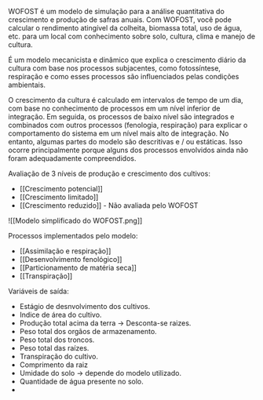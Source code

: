 ---
---

WOFOST é um modelo de simulação para a análise quantitativa do crescimento e produção de safras anuais. Com WOFOST, você pode calcular o rendimento atingível da colheita, biomassa total, uso de água, etc. para um local com conhecimento sobre solo, cultura, clima e manejo de cultura.

É um modelo mecanicista e dinâmico que explica o crescimento diário da cultura com base nos processos subjacentes, como fotossíntese, respiração e como esses processos são influenciados pelas condições ambientais. 

O crescimento da cultura é calculado em intervalos de tempo de um dia, com base no conhecimento de processos em um nível inferior de integração. Em seguida, os processos de baixo nível são integrados e combinados com outros processos (fenologia, respiração) para explicar o comportamento do sistema em um nível mais alto de integração. No entanto, algumas partes do modelo são descritivas e / ou estáticas. Isso ocorre principalmente porque alguns dos processos envolvidos ainda não foram adequadamente compreendidos.

Avaliação de 3 níveis de produção e crescimento dos cultivos:
- [[Crescimento potencial]]
- [[Crescimento limitado]]
- [[Crescimento reduzido]] - Não avaliada pelo WOFOST

![[Modelo simplificado do WOFOST.png]]

Processos implementados pelo modelo:
- [[Assimilação e respiração]]
- [[Desenvolvimento fenológico]]
- [[Particionamento de matéria seca]]
- [[Transpiração]]

Variáveis de saída:
- Estágio de desnvolvimento dos cultivos.
- Indice de área do cultivo.
- Produção total acima da terra -> Desconta-se raizes.
- Peso total dos orgãos de armazenamento.
- Peso total dos troncos. 
- Peso total das raízes.
- Transpiração do cultivo. 
- Comprimento da raiz
- Umidade do solo -> depende do modelo utilizado.
- Quantidade de água presente no solo. 
- 